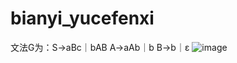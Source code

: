 # bianyi_yucefenxi
文法G为：S→aBc｜bAB  A→aAb｜b  B→b｜ε
![image](https://github.com/sikuquanshu123/image/yucefenxi.png)
